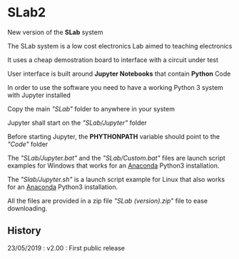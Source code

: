 # SLab2

New version of the **SLab** system

The SLab system is a low cost electronics Lab aimed to teaching electronics

It uses a cheap demostration board to interface with a circuit under test

User interface is built around **Jupyter Notebooks** that contain **Python** Code

In order to use the software you need to have a working Python 3 system with Jupyter installed

Copy the main *"SLab"* folder to anywhere in your system

Jupyter shall start on the *"SLab/Jupyter"* folder

Before starting Jupyter, the **PHYTHONPATH** variable should point to the *"Code"* folder

The *"SLab/Jupyter.bat"* and the *"SLab/Custom.bat"* files are launch script examples for Windows that works for an [Anaconda](https://www.anaconda.com/) Python3 installation.

The *"Slab/Jupyter.sh"* is a launch script example for Linux that also works for an [Anaconda](https://www.anaconda.com/) Python3 installation.

All the files are provided in a zip file *"SLab (version).zip"* file to ease downloading.

## History

23/05/2019 : v2.00 : First public release
